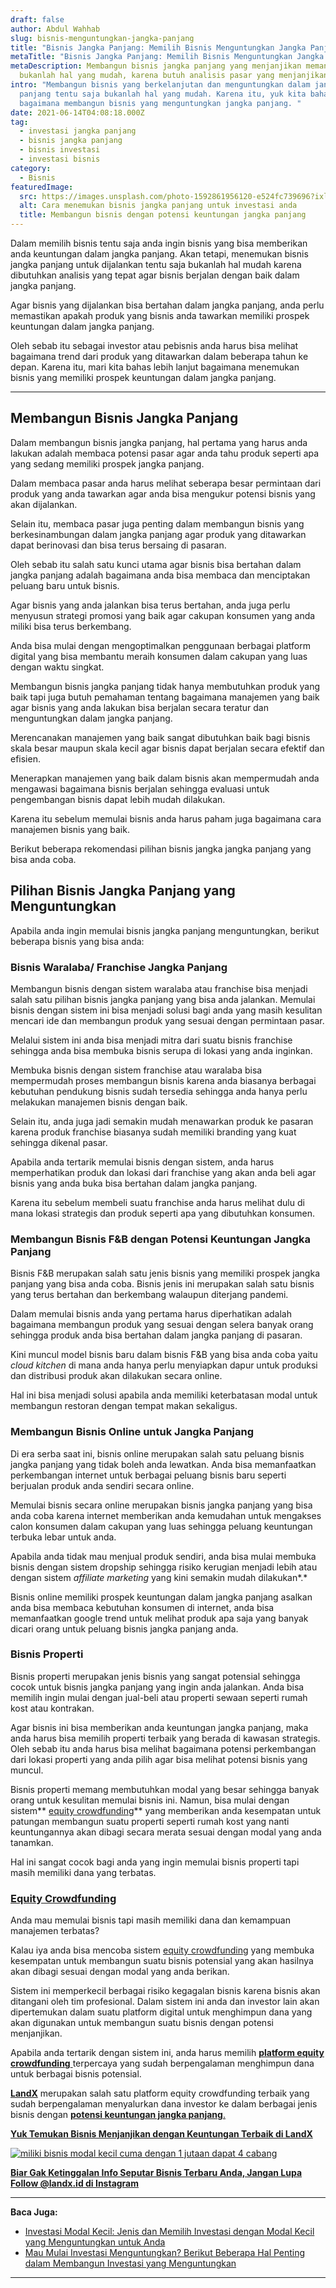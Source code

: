 ```yaml
---
draft: false
author: Abdul Wahhab
slug: bisnis-menguntungkan-jangka-panjang
title: "Bisnis Jangka Panjang: Memilih Bisnis Menguntungkan Jangka Panjang"
metaTitle: "Bisnis Jangka Panjang: Memilih Bisnis Menguntungkan Jangka Panjang"
metaDescription: Membangun bisnis jangka panjang yang menjanjikan memang
  bukanlah hal yang mudah, karena butuh analisis pasar yang menjanjikan
intro: "Membangun bisnis yang berkelanjutan dan menguntungkan dalam jangka
  panjang tentu saja bukanlah hal yang mudah. Karena itu, yuk kita bahas
  bagaimana membangun bisnis yang menguntungkan jangka panjang. "
date: 2021-06-14T04:08:18.000Z
tag:
  - investasi jangka panjang
  - bisnis jangka panjang
  - bisnis investasi
  - investasi bisnis
category:
  - Bisnis
featuredImage:
  src: https://images.unsplash.com/photo-1592861956120-e524fc739696?ixlib=rb-1.2.1&ixid=MnwxMjA3fDB8MHxwaG90by1wYWdlfHx8fGVufDB8fHx8&auto=format&fit=crop&w=1170&q=80
  alt: Cara menemukan bisnis jangka panjang untuk investasi anda
  title: Membangun bisnis dengan potensi keuntungan jangka panjang
---
```

Dalam memilih bisnis tentu saja anda ingin bisnis yang bisa memberikan anda keuntungan dalam jangka panjang. Akan tetapi, menemukan bisnis jangka panjang untuk dijalankan tentu saja bukanlah hal mudah karena dibutuhkan analisis yang tepat agar bisnis berjalan dengan baik dalam jangka panjang.

Agar bisnis yang  dijalankan bisa bertahan dalam jangka panjang, anda perlu memastikan apakah produk yang bisnis anda tawarkan memiliki prospek keuntungan dalam jangka panjang.

Oleh sebab itu sebagai investor atau pebisnis anda harus bisa melihat bagaimana trend dari produk yang ditawarkan dalam beberapa tahun ke depan. Karena itu, mari kita bahas lebih lanjut bagaimana menemukan bisnis yang memiliki prospek keuntungan dalam jangka panjang.
- - -
## Membangun Bisnis Jangka Panjang

Dalam membangun bisnis jangka panjang, hal pertama yang harus anda lakukan adalah membaca potensi pasar agar anda tahu produk seperti apa yang sedang memiliki prospek jangka panjang.

Dalam membaca pasar anda harus melihat seberapa besar permintaan dari produk yang anda tawarkan agar anda bisa mengukur potensi bisnis yang akan dijalankan.

Selain itu, membaca pasar juga penting dalam membangun bisnis yang berkesinambungan dalam jangka panjang agar produk yang ditawarkan dapat berinovasi dan bisa terus bersaing di pasaran.

Oleh sebab itu salah satu kunci utama agar bisnis bisa bertahan dalam jangka panjang adalah bagaimana anda bisa membaca dan menciptakan peluang baru untuk bisnis.

Agar bisnis yang anda jalankan bisa terus bertahan, anda juga perlu menyusun strategi promosi yang baik agar cakupan konsumen yang anda miliki bisa terus berkembang.

Anda bisa mulai dengan mengoptimalkan penggunaan berbagai platform digital yang bisa membantu meraih konsumen dalam cakupan yang luas dengan waktu singkat.

Membangun bisnis jangka panjang tidak hanya membutuhkan produk yang baik tapi juga butuh pemahaman tentang bagaimana manajemen yang baik agar bisnis yang anda lakukan bisa berjalan secara teratur dan menguntungkan dalam jangka panjang.

Merencanakan manajemen yang baik sangat dibutuhkan baik bagi bisnis skala besar maupun skala kecil agar bisnis dapat berjalan secara efektif dan efisien.

Menerapkan manajemen yang baik dalam bisnis akan mempermudah anda mengawasi bagaimana bisnis berjalan sehingga evaluasi untuk pengembangan bisnis dapat lebih mudah dilakukan.

Karena itu sebelum memulai bisnis anda harus paham juga bagaimana cara manajemen bisnis yang baik.

Berikut beberapa rekomendasi pilihan bisnis jangka jangka panjang yang bisa anda coba.

## Pilihan Bisnis Jangka Panjang yang Menguntungkan

Apabila anda ingin memulai bisnis jangka panjang menguntungkan, berikut beberapa bisnis yang bisa anda:

### Bisnis Waralaba/ Franchise Jangka Panjang

Membangun bisnis dengan sistem waralaba atau franchise bisa menjadi salah satu pilihan bisnis jangka panjang yang bisa anda jalankan. Memulai bisnis dengan sistem ini bisa menjadi solusi bagi anda yang masih kesulitan mencari ide dan membangun produk yang sesuai dengan permintaan pasar.

Melalui sistem ini anda bisa menjadi mitra dari suatu bisnis franchise sehingga anda bisa membuka bisnis serupa di lokasi yang anda inginkan.

Membuka bisnis dengan sistem franchise atau waralaba bisa mempermudah proses membangun bisnis karena anda biasanya berbagai kebutuhan pendukung bisnis sudah tersedia sehingga anda hanya perlu melakukan manajemen bisnis dengan baik.

Selain itu, anda juga jadi semakin mudah menawarkan produk ke pasaran karena produk franchise biasanya sudah memiliki branding yang kuat sehingga dikenal pasar.

Apabila anda tertarik memulai bisnis dengan sistem, anda harus memperhatikan produk dan lokasi dari franchise yang akan anda beli agar bisnis yang anda buka bisa bertahan dalam jangka panjang.

Karena itu sebelum membeli suatu franchise anda harus melihat dulu di mana lokasi strategis dan produk seperti apa yang dibutuhkan konsumen.

### Membangun Bisnis F&B dengan Potensi Keuntungan Jangka Panjang

Bisnis F&B merupakan salah satu jenis bisnis yang memiliki prospek jangka panjang yang bisa anda coba. Bisnis jenis ini merupakan salah satu bisnis yang terus bertahan dan berkembang walaupun diterjang pandemi.

Dalam memulai bisnis anda yang pertama harus diperhatikan adalah bagaimana membangun produk yang sesuai dengan selera banyak orang sehingga produk anda bisa bertahan dalam jangka panjang di pasaran.

Kini muncul model bisnis baru dalam bisnis F&B yang bisa anda coba yaitu *cloud kitchen* di mana anda hanya perlu menyiapkan dapur untuk produksi dan distribusi produk akan dilakukan secara online.

Hal ini bisa menjadi solusi apabila anda memiliki keterbatasan modal untuk membangun restoran dengan tempat makan sekaligus.

### Membangun Bisnis Online untuk Jangka Panjang

Di era serba saat ini, bisnis online merupakan salah satu peluang bisnis jangka panjang yang tidak boleh anda lewatkan. Anda bisa memanfaatkan perkembangan internet untuk berbagai peluang bisnis baru seperti berjualan produk anda sendiri secara online.

Memulai bisnis secara online merupakan bisnis jangka panjang yang bisa anda coba karena internet memberikan anda kemudahan untuk mengakses calon konsumen dalam cakupan yang luas sehingga peluang keuntungan terbuka lebar untuk anda.

Apabila anda tidak mau menjual produk sendiri, anda bisa mulai membuka bisnis dengan sistem dropship sehingga risiko kerugian menjadi lebih atau dengan sistem *affiliate marketing* yang kini semakin mudah dilakukan*.* 

Bisnis online memiliki prospek keuntungan dalam jangka panjang asalkan anda bisa membaca kebutuhan konsumen di internet, anda bisa memanfaatkan google trend untuk melihat produk apa saja yang banyak dicari orang untuk peluang bisnis jangka panjang anda.

### Bisnis Properti

Bisnis properti merupakan jenis bisnis yang sangat potensial sehingga cocok untuk bisnis jangka panjang yang ingin anda jalankan. Anda bisa memilih ingin mulai dengan jual-beli atau properti sewaan seperti rumah kost atau kontrakan.

Agar bisnis ini bisa memberikan anda keuntungan jangka panjang, maka anda harus bisa memilih properti terbaik yang berada di kawasan strategis. Oleh sebab itu anda harus bisa melihat bagaimana potensi perkembangan dari lokasi properti yang anda pilih agar bisa melihat potensi bisnis yang muncul.

Bisnis properti memang membutuhkan modal yang besar sehingga banyak orang untuk kesulitan memulai bisnis ini. Namun, bisa mulai dengan sistem** [equity crowdfunding](https://landx.id/)** yang memberikan anda kesempatan untuk patungan membangun suatu properti seperti rumah kost yang nanti keuntungannya akan dibagi secara merata sesuai dengan modal yang anda tanamkan.

Hal ini sangat cocok bagi anda yang ingin memulai bisnis properti tapi masih memiliki dana yang terbatas.

### [Equity Crowdfunding](https://landx.id/)

Anda mau memulai bisnis tapi masih memiliki dana dan kemampuan manajemen terbatas?

Kalau iya anda bisa mencoba sistem [equity crowdfunding](https://landx.id/) yang membuka kesempatan untuk membangun suatu bisnis potensial yang akan hasilnya akan dibagi sesuai dengan modal yang anda berikan.

Sistem ini memperkecil berbagai risiko kegagalan bisnis karena bisnis akan ditangani oleh tim profesional. Dalam sistem ini anda dan investor lain akan dipertemukan dalam suatu platform digital untuk menghimpun dana yang akan digunakan untuk membangun suatu bisnis dengan potensi menjanjikan.

Apabila anda tertarik dengan sistem ini, anda harus memilih  [**platform equity crowdfunding** ](https://landx.id/) terpercaya yang sudah berpengalaman menghimpun dana untuk berbagai bisnis potensial.

**[LandX](https://landx.id/)** merupakan salah satu platform equity crowdfunding terbaik yang sudah berpengalaman menyalurkan dana investor ke dalam berbagai jenis bisnis dengan [**potensi keuntungan jangka panjang**.](https://landx.id/)

**[Yuk Temukan Bisnis Menjanjikan dengan Keuntungan Terbaik di LandX](https://landx.id/project/?utm_source=Blog&utm_medium=organic+keyword&utm_campaign=blog&utm_id=Blog)**

[![miliki bisnis modal kecil cuma dengan 1 jutaan dapat 4 cabang ](https://accountgram-production.sfo2.cdn.digitaloceanspaces.com/landx_ghost/2021/11/jadi-owner-bisnis-hanya-1-jutaan-dengan-cuan-yang-sangat-menjanjikan.png)](https://landx.id/project/?utm_source=Blog&utm_medium=organic+keyword&utm_campaign=blog&utm_id=Blog)


**[Biar Gak Ketinggalan Info Seputar Bisnis Terbaru Anda, Jangan Lupa Follow @landx.id di Instagram](https://instagram.com/landx.id?utm_medium=copy_link)**

- - -

**Baca Juga:**

* [Investasi Modal Kecil:  Jenis dan Memilih Investasi dengan Modal Kecil yang Menguntungkan untuk Anda](https://landx.id/blog/investasi-modal-kecil-jenis-dan-memilih-investasi-dengan-modal-kecil-yang-menguntungkan-untuk-anda/)
* [Mau Mulai Investasi Menguntungkan? Berikut Beberapa Hal Penting dalam Membangun Investasi yang Menguntungkan](https://landx.id/blog/memulai-investasi-menguntungkan/)
- - - 